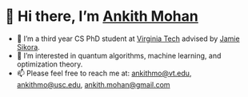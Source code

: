 # 👋 Hi there, I’m [Ankith Mohan](https://ankith-mohan.github.io/?target=_blank)

- 🌱 I’m a third year CS PhD student at [Virginia Tech](https://vt.edu/?target=_blank) advised by [Jamie Sikora](https://sites.google.com/site/jamiesikora/?target=_blank).
- 👀 I’m interested in quantum algorithms, machine learning, and optimization theory.
- 📫 Please feel free to reach me at: [ankithmo@vt.edu](mailto:ankithmo@vt.edu), [ankithmo@usc.edu](mailto:ankithmo@usc.edu), [ankith.mohan@gmail.com](mailto:ankith.mohan@gmail.com)

<!---
ankith-mohan/ankith-mohan is a ✨ special ✨ repository because its `README.md` (this file) appears on your GitHub profile.
You can click the Preview link to take a look at your changes.
--->
